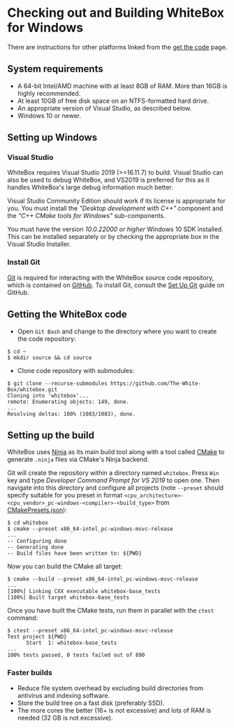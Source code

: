 # Checking out and Building WhiteBox for Windows

There are instructions for other platforms linked from the
[get the code](../get_the_code.md) page.

## System requirements

* A 64-bit Intel/AMD machine with at least 8GB of RAM.  More than 16GB is highly
  recommended.
* At least 10GB of free disk space on an NTFS-formatted hard drive.
* An appropriate version of Visual Studio, as described below.
* Windows 10 or newer.

## Setting up Windows

### Visual Studio

WhiteBox requires Visual Studio 2019 (>=16.11.7) to build.  Visual Studio can
also be used to debug WhiteBox, and VS2019 is preferred for this as it handles
WhiteBox's large debug information much better.

Visual Studio Community Edition should work if its license is appropriate for
you.  You must install the *"Desktop development with C++"* component and the
*"C++ CMake tools for Windows"* sub-components.

You must have the version *10.0.22000 or higher* Windows 10 SDK installed.  This
can be installed separately or by checking the appropriate box in the Visual
Studio Installer.

### Install Git

[Git](https://git-scm.com/) is required for interacting with the WhiteBox source
code repository, which is contained on [GitHub](https://github.com/).
To install Git, consult the [Set Up Git](https://docs.github.com/en/get-started/quickstart/set-up-git)
guide on GitHub.

## Getting the WhiteBox code

* Open `Git Bash` and change to the directory where you want to create the code
  repository:
```
$ cd ~
$ mkdir source && cd source
```

* Clone code repository with submodules:
```
$ git clone --recurse-submodules https://github.com/The-White-Box/whitebox.git
Cloning into 'whitebox'...
remote: Enumerating objects: 149, done.
...
Resolving deltas: 100% (1083/1083), done.
```

## Setting up the build

WhiteBox uses [Ninja](https://ninja-build.org) as its main build tool along with
a tool called [CMake](https://cmake.org/) to generate `.ninja` files via
CMake's Ninja backend.

Git will create the repository within a directory named `whitebox`.  Press
`Win` key and type *Developer Command Prompt for VS 2019* to open one.  Then
navigate into this directory and configure all projects (note `--preset` should
specify suitable for you preset in format
`<cpu_architecture>-<cpu_vendor>_pc-windows-<compiler>-<build_type>` from
[CMakePresets.json](../../CMakePresets.json)):

```
$ cd whitebox
$ cmake --preset x86_64-intel_pc-windows-msvc-release
...
-- Configuring done
-- Generating done
-- Build files have been written to: ${PWD}
```

Now you can build the CMake all target:

```
$ cmake --build --preset x86_64-intel_pc-windows-msvc-release
...
[100%] Linking CXX executable whitebox-base_tests
[100%] Built target whitebox-base_tests
```

Once you have built the CMake tests, run them in parallel with the `ctest`
command:

```
$ ctest --preset x86_64-intel_pc-windows-msvc-release
Test project ${PWD}
      Start  1: whitebox-base_tests
...
100% tests passed, 0 tests failed out of 890
```

### Faster builds

* Reduce file system overhead by excluding build directories from antivirus
  and indexing software.
* Store the build tree on a fast disk (preferably SSD).
* The more cores the better (16+ is not excessive) and lots of RAM is needed
  (32 GB is not excessive).
